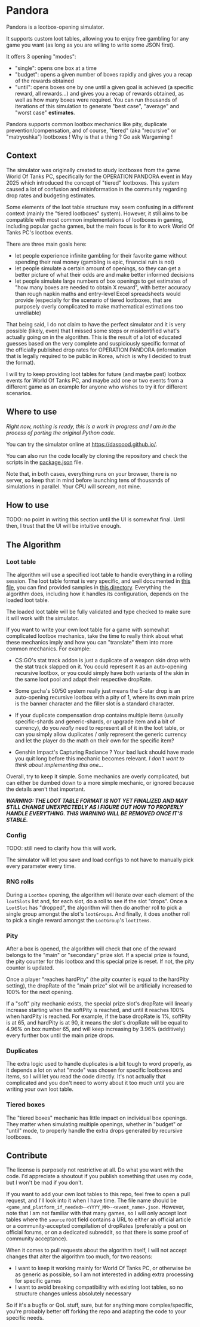 # Pandora

Pandora is a lootbox-opening simulator.

It supports custom loot tables, allowing you to enjoy free gambling for any game you want (as long as you are willing to
write some JSON first).

It offers 3 opening "modes":

- "single": opens one box at a time
- "budget": opens a given number of boxes rapidly and gives you a recap of the rewards obtained
- "until": opens boxes one by one until a given goal is achieved (a specific reward, all rewards...) and gives you a
  recap of rewards obtained, as well as how many boxes were required. You can run thousands of iterations of
  this simulation to generate "best case", "average" and "worst case" **estimates**.

Pandora supports common lootbox mechanics like pity, duplicate prevention/compensation, and of course, "tiered" (aka
"recursive" or "matryoshka") lootboxes ! Why is that a thing ? Go ask Wargaming !

## Context

The simulator was originally created to study lootboxes from the game World Of Tanks PC, specifically for the OPERATION
PANDORA event in May 2025 which introduced the concept of "tiered" lootboxes. This system caused a lot of confusion and
misinformation in the community regarding drop rates and budgeting estimates.

Some elements of the loot table structure may seem confusing in a different context (mainly the "tiered lootboxes"
system). However, it still aims to be compatible with most common implementations of lootboxes in gaming, including
popular gacha games, but the main focus is for it to work World Of Tanks PC's lootbox events.

There are three main goals here:

- let people experience infinite gambling for their favorite game without spending their real money (gambling is epic,
  financial ruin is not)
- let people simulate a certain amount of openings, so they can get a better picture of what their odds are and make
  better informed decisions
- let people simulate large numbers of box openings to get estimates of "how many boxes are needed to obtain X reward",
  with better accuracy than rough napkin maths and entry-level Excel spreadsheets would provide (especially for the
  scenario of tiered lootboxes, that are purposely overly complicated to make mathematical estimations too unreliable)

That being said, I do not claim to have the perfect simulator and it is very possible (likely, even) that I missed some
steps or misidentified what's actually going on in the algorithm. This is the result of a lot of educated guesses based
on the very complete and suspiciously specific format of the officially published drop rates for OPERATION PANDORA
(information that is legally required to be public in Korea, which is why I decided to trust the format).

I will try to keep providing loot tables for future (and maybe past) lootbox events for World Of Tanks PC, and maybe
add one or two events from a different game as an example for anyone who wishes to try it for different scenarios.

## Where to use

*Right now, nothing is ready, this is a work in progress and I am in the process of porting the original Python code.*

You can try the simulator online at https://daspood.github.io/.

You can also run the code locally by cloning the repository and check the scripts in the [package.json](package.json)
file.

Note that, in both cases, everything runs on your browser, there is no server, so keep that in mind before launching
tens of thousands of simulations in parallel. Your CPU will scream, not mine.

## How to use

TODO: no point in writing this section until the UI is somewhat final. Until then, I trust that the UI will be intuitive
enough.

## The Algorithm

### Loot table

The algorithm will use a specified loot table to handle everything in a rolling session. The loot table format is very
specific, and well documented in [this file](src/types/lootTable.d.ts), you can find provided samples in
[this directory](src/assets/lootTables). Everything the algorithm does, including how it handles its configuration,
depends on the loaded loot table.

The loaded loot table will be fully validated and type checked to make sure it will work with the simulator.

If you want to write your own loot table for a game with somewhat complicated lootbox mechanics, take the time to really
think about what these mechanics imply and how you can "translate" them into more common mechanics. For example:

- CS:GO's stat track addon is just a duplicate of a weapon skin drop with the stat track slapped on it. You could
  represent it as an auto-opening recursive lootbox, or you could simply have both variants of the skin in the same loot
  pool and adapt their respective dropRate.

- Some gacha's 50/50 system really just means the 5-star drop is an auto-opening recursive lootbox with a pity of 1,
  where its own main prize is the banner character and the filler slot is a standard character.

- If your duplicate compensation drop contains multiple items (usually specific-shards and generic-shards, or upgrade
  item and a bit of currency), do you *really* need to represent all of it in the loot table, or can you simply allow
  duplicates / only represent the generic currency and let the player do the math on their own for the specific item?

- Genshin Impact's Capturing Radiance ? Your bad luck should have made you quit long before this mechanic becomes
  relevant. *I don't want to think about implementing this one...*

Overall, try to keep it simple. Some mechanics are overly complicated, but can either be dumbed down to a more simple
mechanic, or ignored because the details aren't that important.

***WARNING: THE LOOT TABLE FORMAT IS NOT YET FINALIZED AND MAY STILL CHANGE UNEXPECTEDLY AS I FIGURE OUT HOW TO PROPERLY
HANDLE EVERYTHING. THIS WARNING WILL BE REMOVED ONCE IT'S STABLE.***

### Config

TODO: still need to clarify how this will work.

The simulator will let you save and load configs to not have to manually pick every parameter every time.

### RNG rolls

During a `Lootbox` opening, the algorithm will iterate over each element of the `lootSlots` list and, for each slot, do
a roll to see if the slot "drops". Once a `LootSlot` has "dropped", the algorithm will then do another roll to pick a
single group amongst the slot's `lootGroups`. And finally, it does another roll to pick a single reward amongst the
`LootGroup`'s `lootItems`.

### Pity

After a box is opened, the algorithm will check that one of the reward belongs to the "main" or "secondary" prize slot.
If a special prize is found, the pity counter for this lootbox and this special prize is reset. If not, the pity counter
is updated.

Once a player "reaches hardPity" (the pity counter is equal to the hardPity setting), the dropRate of the "main prize"
slot will be artificially increased to 100% for the next opening.

If a "soft" pity mechanic exists, the special prize slot's dropRate will linearly increase starting when the softPity is
reached, and until it reaches 100% when hardPity is reached. For example, if the base dropRate is 1%, softPity is at 65,
and hardPity is at 90, it means the slot's dropRate will be equal to 4.96% on box number 65, and will keep increasing by
3.96% (additively) every further box until the main prize drops.

### Duplicates

The extra logic used to handle duplicates is a bit tough to word properly, as it depends a lot on what "mode" was
chosen for specific lootboxes and items, so I will let you read the code directly. It's not actually that complicated
and you don't need to worry about it too much until you are writing your own loot table.

### Tiered boxes

The "tiered boxes" mechanic has little impact on individual box openings. They matter when simulating multiple openings,
whether in "budget" or "until" mode, to properly handle the extra drops generated by recursive lootboxes.

## Contribute

The license is purposely not restrictive at all. Do what you want with the code. I'd appreciate a shoutout if you
publish something that uses my code, but I won't be mad if you don't.

If you want to add your own loot tables to this repo, feel free to open a pull request, and I'll look into it when I
have time. The file name should be `<game_and_platform_if_needed>-<YYYY_MM>-<event_name>.json`. However, note that I am
not familiar with that many games, so I will only accept loot tables where the `source` root field contains a URL to
either an official article or a community-accepted compilation of dropRates (preferably a post on official forums, or on
a dedicated subreddit, so that there is some proof of community acceptance).

When it comes to pull requests about the algorithm itself, I will not accept changes that alter the algorithm too much,
for two reasons:

- I want to keep it working mainly for World Of Tanks PC, or otherwise be as generic as possible, so I am not interested
  in adding extra processing for specific games
- I want to avoid breaking compatibility with existing loot tables, so no structure changes unless absolutely necessary

So if it's a bugfix or QoL stuff, sure, but for anything more complex/specific, you're probably better off forking the
repo and adapting the code to your specific needs.